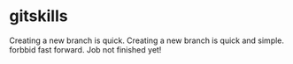 # gitskills
Creating a new branch is quick.
Creating a new branch is quick and simple.
forbbid fast forward.
Job not finished yet!
